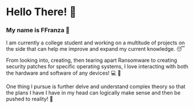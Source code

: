 # Hello There! :wave:
### My name is FFranza :running:
 I am currently a college student and working on a multitude of projects on the side that can help me improve and expand my current knowledge. :sleeping:

From looking into, creating, then tearing apart Ransomware to creating security patches for specific operating systems, I love interacting with both the hardware and software of any devices! :computer: :hammer:

One thing I pursue is further delve and understand complex theory so that the plans I have I have in my head can logically make sense and then be pushed to reality!  :older_man:   